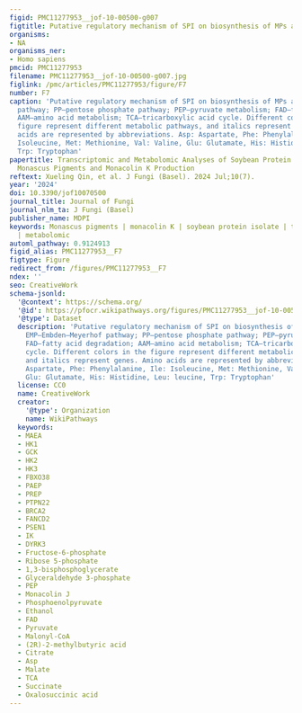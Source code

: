 ```yaml
---
figid: PMC11277953__jof-10-00500-g007
figtitle: Putative regulatory mechanism of SPI on biosynthesis of MPs and MK
organisms:
- NA
organisms_ner:
- Homo sapiens
pmcid: PMC11277953
filename: PMC11277953__jof-10-00500-g007.jpg
figlink: /pmc/articles/PMC11277953/figure/F7
number: F7
caption: 'Putative regulatory mechanism of SPI on biosynthesis of MPs and MK. EMP—Embden–Meyerhof
  pathway; PP—pentose phosphate pathway; PEP—pyruvate metabolism; FAD—fatty acid degradation;
  AAM—amino acid metabolism; TCA—tricarboxylic acid cycle. Different colors in the
  figure represent different metabolic pathways, and italics represent genes. Amino
  acids are represented by abbreviations. Asp: Aspartate, Phe: Phenylalanine, Ile:
  Isoleucine, Met: Methionine, Val: Valine, Glu: Glutamate, His: Histidine, Leu: leucine,
  Trp: Tryptophan'
papertitle: Transcriptomic and Metabolomic Analyses of Soybean Protein Isolate on
  Monascus Pigments and Monacolin K Production
reftext: Xueling Qin, et al. J Fungi (Basel). 2024 Jul;10(7).
year: '2024'
doi: 10.3390/jof10070500
journal_title: Journal of Fungi
journal_nlm_ta: J Fungi (Basel)
publisher_name: MDPI
keywords: Monascus pigments | monacolin K | soybean protein isolate | transcriptomic
  | metabolomic
automl_pathway: 0.9124913
figid_alias: PMC11277953__F7
figtype: Figure
redirect_from: /figures/PMC11277953__F7
ndex: ''
seo: CreativeWork
schema-jsonld:
  '@context': https://schema.org/
  '@id': https://pfocr.wikipathways.org/figures/PMC11277953__jof-10-00500-g007.html
  '@type': Dataset
  description: 'Putative regulatory mechanism of SPI on biosynthesis of MPs and MK.
    EMP—Embden–Meyerhof pathway; PP—pentose phosphate pathway; PEP—pyruvate metabolism;
    FAD—fatty acid degradation; AAM—amino acid metabolism; TCA—tricarboxylic acid
    cycle. Different colors in the figure represent different metabolic pathways,
    and italics represent genes. Amino acids are represented by abbreviations. Asp:
    Aspartate, Phe: Phenylalanine, Ile: Isoleucine, Met: Methionine, Val: Valine,
    Glu: Glutamate, His: Histidine, Leu: leucine, Trp: Tryptophan'
  license: CC0
  name: CreativeWork
  creator:
    '@type': Organization
    name: WikiPathways
  keywords:
  - MAEA
  - HK1
  - GCK
  - HK2
  - HK3
  - FBXO38
  - PAEP
  - PREP
  - PTPN22
  - BRCA2
  - FANCD2
  - PSEN1
  - IK
  - DYRK3
  - Fructose-6-phosphate
  - Ribose 5-phosphate
  - 1,3-bisphosphoglycerate
  - Glyceraldehyde 3-phosphate
  - PEP
  - Monacolin J
  - Phosphoenolpyruvate
  - Ethanol
  - FAD
  - Pyruvate
  - Malonyl-CoA
  - (2R)-2-methylbutyric acid
  - Citrate
  - Asp
  - Malate
  - TCA
  - Succinate
  - Oxalosuccinic acid
---
```

